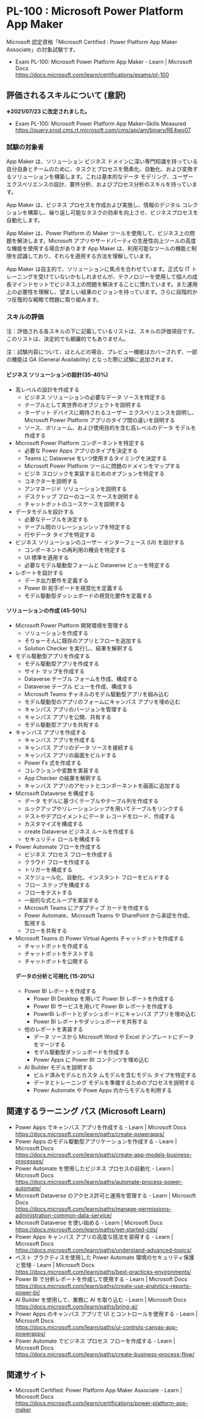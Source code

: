 # PL-100 : Microsoft Power Platform App Maker
Microsoft 認定資格「Microsoft Certified : Power Platform App Maker Associate」の対象試験です。
- Exam PL-100: Microsoft Power Platform App Maker - Learn | Microsoft Docs  
https://docs.microsoft.com/learn/certifications/exams/pl-100

## 評価されるスキルについて (意訳)
**※2021/07/23 に改定されました。**
- Exam PL-100: Microsoft Power Platform App Maker–Skills Measured  
https://query.prod.cms.rt.microsoft.com/cms/api/am/binary/RE4wo07

### 試験の対象者
App Maker は、ソリューション ビジネス ドメインに深い専門知識を持っている自分自身とチームのために、タスクとプロセスを簡素化、自動化、および変換するソリューションを構築します。これは基本的なデータ モデリング、ユーザーエクスペリエンスの設計、要件分析、およびプロセス分析のスキルを持っています。

App Maker は、ビジネス プロセスを作成および実施し、情報のデジタル コレクションを構築し、繰り返し可能なタスクの効率を向上させ、ビジネスプロセスを自動化します。

App Maker は、Power Platform の Maker ツールを使用して、ビジネス上の問題を解決します。Microsoft アプリやサードパーティの生産性向上ツールの高度な機能を使用する場合があります App Maker は、利用可能なツールの機能と制限を認識しており、それらを適用する方法を理解しています。

App Maker は自主的で、ソリューションに焦点を合わせています。正式な IT トレーニングを受けていないかもしれませんが、テクノロジーを使用して個人の成長マインドセットでビジネス上の問題を解決することに慣れています。また運用上の必要性を理解し、望ましい結果のビジョンを持っています。さらに段階的かつ反復的な戦略で問題に取り組みます。

### スキルの評価
注：評価される各スキルの下に記載しているリストは、スキルの評価項目です。このリストは、決定的でも網羅的でもありません。

注：試験内容について、ほとんどの場合、プレビュー機能はカバーされず、一部の機能は GA (General Availability) となった際に試験に追加されます。

#### ビジネス ソリューションの設計(35-40%)
- 高レベルの設計を作成する
  - ビジネス ソリューションの必要なデータ ソースを特定する
  - テーブルとして実世界のオブジェクトを説明する
  - ターゲット デバイスに期待されるユーザー エクスペリエンスを説明し、Microsoft Power Platform アプリのタイプ間の違いを説明する
  - ソース、ボリューム、および使用目的を含む高レベルのデータ モデルを作成する
- Microsoft Power Platform コンポーネントを特定する
  - 必要な Power Apps アプリのタイプを決定する
  - Teams に Dataverse をいつ使用するタイミングを決定する
  - Microsoft Power Platform ツールに問題のドメインをマップする
  - ビジネ スロジックを実装するためのオプションを特定する
  - コネクターを説明する
  - アンマネージド ソリューションを説明する
  - デスクトップ フローのユース ケースを説明する
  - チャットボットのユースケースを説明する
- データモデルを設計する
  - 必要なテーブルを決定する
  - テーブル間のリレーションシップを特定する
  - 行やデータ タイプを特定する
- ビジネス ソリューションのユーザー インターフェース (UI) を設計する
  - コンポーネントの再利用の機会を特定する
  - UI 標準を適用する
  - 必要なモデル駆動型フォームと Dataverse ビューを特定する
- レポートを設計する
  - データ出力要件を定義する
  - Power BI 舵手ボードを視覚化を定義する
  - モデル駆動型ダッシュボードの視覚化要件を定義する
#### ソリューションの作成 (45-50%)
- Microsoft Power Platform 開発環境を管理する
  - ソリューションを作成する
  - そりゅーそんに既存のアプリとフローを追加する
  - Solution Checker を実行し、結果を解釈する
- モデル駆動型アプリを作成する
  - モデル駆動型アプリを作成する
  - サイト マップを作成する
  - Dataverse テーブル フォームを作成、構成する
  - Dataverse テーブル ビューを作成、構成する
  - Microsoft Teams チャネルのモデル駆動型アプリを組み込む 
  - モデル駆動型のアプリのフォームにキャンパス アプリを埋め込む
  - キャンパス アプリのバージョンを管理する
  - キャンパス アプリを公開、共有する
  - モデル駆動型アプリを共有する
- キャンバス アプリを作成する
  - キャンバス アプリを作成する
  - キャンパス アプリのデータ ソースを接続する
  - キャンパス アプリの画面をビルドする
  - Power Fx 式を作成する
  - コレクションや変数を実装する
  - App Checker の結果を解釈する
  - キャンバス アプリのアセットとコンポーネントを画面に追加する
- Microsoft Dataverse を構成する
  - データ モデルに基づくテーブルやテーブル列を作成する
  - ルックアップやリレーションシップを用いてテーブルをリンクする
  - テストやデプロイメントにデータ レコードをロード、作成する
  - カスタマイズを構成する
  - create Dataverse ビジネス ルールを作成する
  - セキュリティ ロールを構成する
- Power Automate フローを作成する
  - ビジネス プロセス フローを作成する
  - クラウド フローを作成する
  - トリガーを構成する
  - スケジュール化、自動化、インスタント フローをビルドする
  - フロー ステップを構成する
  - フローをテストする
  - 一般的な式とループを実装する
  - Microsoft Teams にアダプティブ カードを作成する
  - Power Automate、Microsoft Teams や SharePoint から承認を作成、監視する
  - フローを共有する
- Microsoft Teams の Power Virtual Agents チャットボットを作成する
  - チャットボットを作成する
  - チャットボットをテストする
  - チャットボットを公開する
  #### データの分析と可視化 (15-20%)
  - Power BI レポートを作成する
    - Power BI Desktop を用いて Power BI レポートを作成する
    - Power BI サービスを用いて Power BI レポートを作成する
    - PowerBi レポートとダッシュボードにキャンバス アプリを埋め込む
    - Power BI レポートやダッシュボードを共有する
  - 他のレポートを実装する
    - データ ソースから Microsoft Word や Excel テンプレートにデータをマージする
    - モデル駆動型ダッシュボードを作成する
    - Power Apps に Power BI コンテンツを埋め込む
  - AI Builder モデルを説明する
    - ビルド済みモデルとカスタ ムモデルを含むモデル タイプを特定する
    - データとトレーニング モデルを準備するためのプロセスを説明する
    - Power Automate や Powe Apps 内からモデルを利用する

## 関連するラーニング パス (Microsoft Learn)
- Power Apps でキャンバス アプリを作成する - Learn | Microsoft Docs  
https://docs.microsoft.com/learn/paths/create-powerapps/
- Power Apps のモデル駆動型アプリケーションを作成する - Learn | Microsoft Docs  
https://docs.microsoft.com/learn/paths/create-app-models-business-processes/
- Power Automate を使用したビジネス プロセスの自動化 - Learn | Microsoft Docs  
https://docs.microsoft.com/learn/paths/automate-process-power-automate/
- Microsoft Dataverse のアクセス許可と運用を管理する - Learn | Microsoft Docs  
https://docs.microsoft.com/learn/paths/manage-permissions-administration-common-data-service/
- Microsoft Dataverse を使い始める - Learn | Microsoft Docs  
https://docs.microsoft.com/learn/paths/get-started-cds/
- Power Apps キャンバス アプリの高度な技法を習得する - Learn | Microsoft Docs  
https://docs.microsoft.com/learn/paths/understand-advanced-topics/
- ベスト プラクティスを使用した Power Automate 環境のセキュリティ保護と管理 - Learn | Microsoft Docs  
https://docs.microsoft.com/learn/paths/best-practices-environments/
- Power BI で分析レポートを作成して使用する - Learn | Microsoft Docs  
https://docs.microsoft.com/learn/paths/create-use-analytics-reports-power-bi/
- AI Builder を使用して、業務に AI を取り込む - Learn | Microsoft Docs  
https://docs.microsoft.com/learn/paths/bring-ai/
- Power Apps のキャンバス アプリで UI とコントロールを使用する - Learn | Microsoft Docs  
https://docs.microsoft.com/learn/paths/ui-controls-canvas-app-powerapps/
- Power Automate でビジネス プロセス フローを作成する - Learn | Microsoft Docs  
https://docs.microsoft.com/learn/paths/create-business-process-flow/

## 関連サイト
- Microsoft Certified: Power Platform App Maker Associate - Learn | Microsoft Docs  
https://docs.microsoft.com/learn/certifications/power-platform-app-maker
